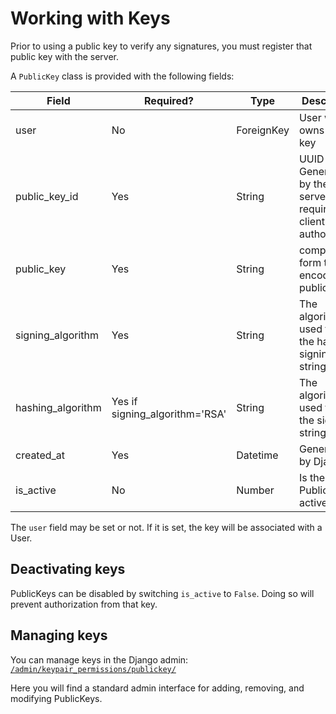 # Working with Keys

Prior to using a public key to verify any signatures, you must register that public key with the server.

A `PublicKey` class is provided with the following fields:

| Field             | Required?                      | Type       | Description                                                        | Example                          |
|-------------------|--------------------------------|------------|--------------------------------------------------------------------|----------------------------------|
| user              | No                             | ForeignKey | User who owns this key                                             |                                  |
| public_key_id     | Yes                            | String     | UUID Generated by the server, required by client for authorization | 6b7d3d9fbf4f4cdfbecb5d7903a7bdb5 |
| public_key        | Yes                            | String     | compact-form text-encoded public key                               | MEYCIQ...jUyDrF                  |
| signing_algorithm | Yes                            | String     | The algorithm used to sign the hashed signing string               | (created) content-length         |
| hashing_algorithm | Yes if signing_algorithm='RSA' | String     | The algorithm used to hash the signing string                      |                                  |
| created_at        | Yes                            | Datetime   | Generated by Django                                                |                                  |
| is_active         | No                             | Number     | Is the PublicKey active                                            | True                             |

The `user` field may be set or not. If it is set, the key will be associated with a User.

## Deactivating keys
PublicKeys can be disabled by switching `is_active` to `False`. Doing so will prevent authorization from that key.

## Managing keys
You can manage keys in the Django admin:
[`/admin/keypair_permissions/publickey/`](http://127.0.0.1:8000/admin/keypair_permissions/publickey/)

Here you will find a standard admin interface for adding, removing, and modifying PublicKeys.
